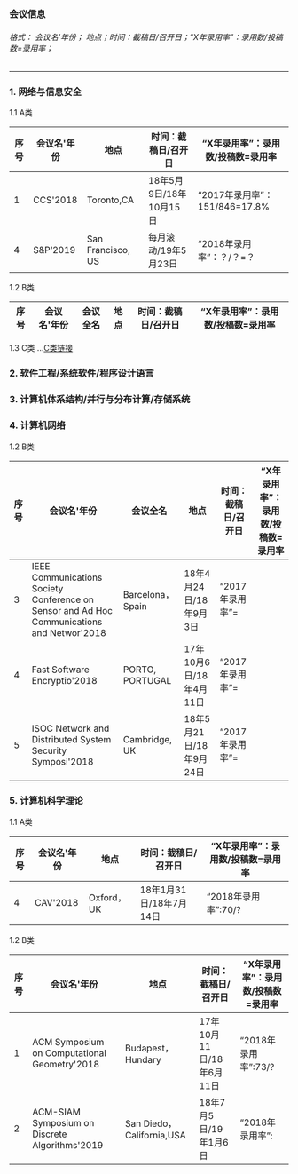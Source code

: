 ### 会议信息   

###### 格式：      会议名’年份； 地点；时间：截稿日/召开日；“X年录用率”：录用数/投稿数=录用率；    
---   
### 1. 网络与信息安全  
1.1 A类  

|序号| 会议名'年份 | 地点          | 时间：截稿日/召开日        | “X年录用率”：录用数/投稿数=录用率        |
| ------------- | ----------- |----------- |----------- |----------- |
|1| CCS'2018 | Toronto,CA     | 18年5月9日/18年10月15日     |“2017年录用率”：151/846=17.8%     |
|4| S&P‘2019     | San Francisco, US|每月滚动/19年5月23日|“2018年录用率”：？/？=？|



1.2 B类  

| 序号 | 会议名'年份 |会议全名| 地点          | 时间：截稿日/召开日        | “X年录用率”：录用数/投稿数=录用率        |
| ------------- | ---|---------- | ----------- |----------- |----------- |


1.3 C类   ...[C类链接](security-C.md)  

### 2. 软件工程/系统软件/程序设计语言  
   
### 3. 计算机体系结构/并行与分布计算/存储系统   
   
### 4. 计算机网络  
1.2 B类

| 序号 | 会议名'年份 | 会议全名|地点              | 时间：截稿日/召开日     | “X年录用率”：录用数/投稿数=录用率 |
| ---- | ----------- | ---| -------------- | ----------------------- | --------------------------------- |
|3|IEEE Communications Society Conference on Sensor and Ad Hoc Communications and Networ'2018|Barcelona，Spain|18年4月24日/18年9月3日|“2017年录用率”=|
|4|Fast Software Encryptio'2018|PORTO, PORTUGAL|17年10月6日/18年4月11日|“2017年录用率”=|
|5|ISOC Network and Distributed System Security Symposi'2018|Cambridge, UK|18年5月21日/18年9月24日|“2017年录用率”=|
### 5. 计算机科学理论   
1.1 A类

| 序号 | 会议名'年份 | 地点              | 时间：截稿日/召开日     | “X年录用率”：录用数/投稿数=录用率 |
| ---- | ----------- | ----------------- | ----------------------- | --------------------------------- |
|4|CAV'2018|Oxford，UK|18年1月31日/18年7月14日|“2018年录用率”:70/?|
1.2 B类

| 序号 | 会议名'年份 | 地点              | 时间：截稿日/召开日     | “X年录用率”：录用数/投稿数=录用率 |
| ---- | ----------- | ----------------- | ----------------------- | --------------------------------- |
|1|ACM Symposium on Computational Geometry'2018|Budapest，Hundary|17年10月11日/18年6月11日|“2018年录用率”:73/?|
|2|ACM-SIAM Symposium on Discrete Algorithms'2019|San Diedo，California,USA|18年7月5日/19年1月6日|“2018年录用率”:|


